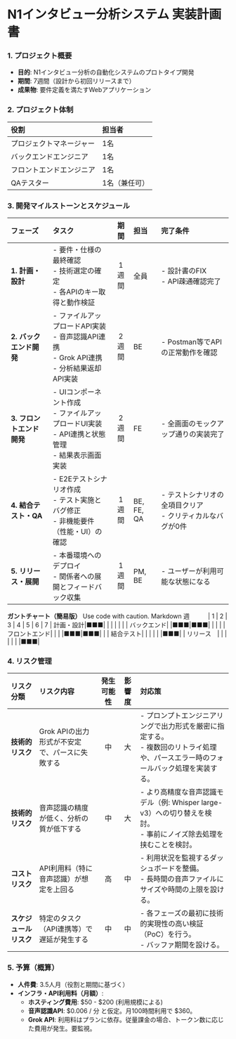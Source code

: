 # N1インタビュー分析システム 実装計画書

### 1. プロジェクト概要
- **目的**: N1インタビュー分析の自動化システムのプロトタイプ開発
- **期間**: 7週間（設計から初回リリースまで）
- **成果物**: 要件定義を満たすWebアプリケーション

### 2. プロジェクト体制
| 役割 | 担当者 |
|:---|:---|
| プロジェクトマネージャー | 1名 |
| バックエンドエンジニア | 1名 |
| フロントエンドエンジニア | 1名 |
| QAテスター | 1名（兼任可） |

### 3. 開発マイルストーンとスケジュール

| フェーズ | タスク | 期間 | 担当 | 完了条件 |
|:---|:---|:---:|:---|:---|
| **1. 計画・設計** | - 要件・仕様の最終確認<br>- 技術選定の確定<br>- 各APIのキー取得と動作検証 | 1週間 | 全員 | - 設計書のFIX<br>- API疎通確認完了 |
| **2. バックエンド開発** | - ファイルアップロードAPI実装<br>- 音声認識API連携<br>- Grok API連携<br>- 分析結果返却API実装 | 2週間 | BE | - Postman等でAPIの正常動作を確認 |
| **3. フロントエンド開発** | - UIコンポーネント作成<br>- ファイルアップロードUI実装<br>- API連携と状態管理<br>- 結果表示画面実装 | 2週間 | FE | - 全画面のモックアップ通りの実装完了 |
| **4. 結合テスト・QA** | - E2Eテストシナリオ作成<br>- テスト実施とバグ修正<br>- 非機能要件（性能・UI）の確認 | 1週間 | BE, FE, QA | - テストシナリオの全項目クリア<br>- クリティカルなバグが0件 |
| **5. リリース・展開** | - 本番環境へのデプロイ<br>- 関係者への展開とフィードバック収集 | 1週間 | PM, BE | - ユーザーが利用可能な状態になる |

**ガントチャート（簡易版）**
Use code with caution.
Markdown
週　　　| 1 | 2 | 3 | 4 | 5 | 6 | 7 |
計画・設計|■■■| | | | | | |
バックエンド| |■■■|■■■| | | | |
フロントエンド| | | |■■■|■■■| | |
結合テスト| | | | | |■■■| |
リリース　| | | | | | |■■■|
### 4. リスク管理
| リスク分類 | リスク内容 | 発生可能性 | 影響度 | 対応策 |
|:---|:---|:---:|:---:|:---|
| **技術的リスク** | Grok APIの出力形式が不安定で、パースに失敗する | 中 | 大 | - プロンプトエンジニアリングで出力形式を厳密に指定する。<br>- 複数回のリトライ処理や、パースエラー時のフォールバック処理を実装する。 |
| **技術的リスク** | 音声認識の精度が低く、分析の質が低下する | 中 | 大 | - より高精度な音声認識モデル（例: Whisper large-v3）への切り替えを検討。<br>- 事前にノイズ除去処理を挟むことを検討。 |
| **コストリスク** | API利用料（特に音声認識）が想定を上回る | 高 | 中 | - 利用状況を監視するダッシュボードを整備。<br>- 長時間の音声ファイルにサイズや時間の上限を設ける。 |
| **スケジュールリスク** | 特定のタスク（API連携等）で遅延が発生する | 中 | 中 | - 各フェーズの最初に技術的実現性の高い検証（PoC）を行う。<br>- バッファ期間を設ける。 |

### 5. 予算（概算）
- **人件費**: 3.5人月（役割と期間に基づく）
- **インフラ・API利用料（月額）**:
    - **ホスティング費用**: $50 - $200 (利用規模による)
    - **音声認識API**: $0.006 / 分 と仮定。月100時間利用で $360。
    - **Grok API**: 利用料はプランに依存。従量課金の場合、トークン数に応じた費用が発生。要監視。